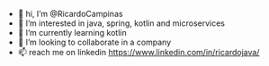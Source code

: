 - 👋 hi, I’m @RicardoCampinas
- 👀 I’m interested in java, spring, kotlin and microservices
- 🌱 I’m currently learning kotlin
- 💞️ I’m looking to collaborate in a company
- 📫 reach me on linkedin https://www.linkedin.com/in/ricardojava/

<!---
RicardoCampinas/RicardoCampinas is a ✨ special ✨ repository because its `README.md` (this file) appears on your GitHub profile.
You can click the Preview link to take a look at your changes.
--->
